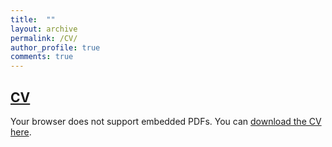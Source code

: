 ```yaml
---
title:  ""
layout: archive
permalink: /CV/
author_profile: true
comments: true
---
```


<!-- Google tag (gtag.js) -->
<script async src="https://www.googletagmanager.com/gtag/js?id=G-CGWLD12PGV"></script>
<script>
  window.dataLayer = window.dataLayer || [];
  function gtag(){dataLayer.push(arguments);}
  gtag('js', new Date());

  gtag('config', 'G-CGWLD12PGV');
</script>

## [CV](https://www.dropbox.com/scl/fi/fitiaypgrq8bml76b6o4i/CV.pdf?rlkey=w79mbrf3jia8t8gkackf3ug38&st=g16x53yc&dl=0)
<object data="https://www.dropbox.com/scl/fi/fitiaypgrq8bml76b6o4i/CV.pdf?raw=1" type="application/pdf" width="100%" height="600px">
  <p>Your browser does not support embedded PDFs. You can <a href="https://www.dropbox.com/scl/fi/fitiaypgrq8bml76b6o4i/CV.pdf?raw=1">download the CV here</a>.</p>
</object>
